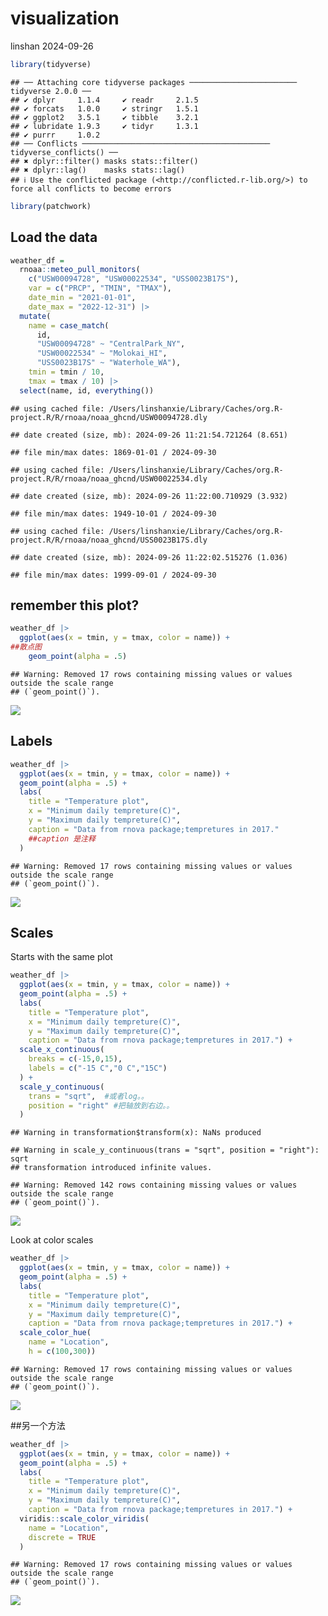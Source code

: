 visualization
================
linshan
2024-09-26

``` r
library(tidyverse)
```

    ## ── Attaching core tidyverse packages ──────────────────────── tidyverse 2.0.0 ──
    ## ✔ dplyr     1.1.4     ✔ readr     2.1.5
    ## ✔ forcats   1.0.0     ✔ stringr   1.5.1
    ## ✔ ggplot2   3.5.1     ✔ tibble    3.2.1
    ## ✔ lubridate 1.9.3     ✔ tidyr     1.3.1
    ## ✔ purrr     1.0.2     
    ## ── Conflicts ────────────────────────────────────────── tidyverse_conflicts() ──
    ## ✖ dplyr::filter() masks stats::filter()
    ## ✖ dplyr::lag()    masks stats::lag()
    ## ℹ Use the conflicted package (<http://conflicted.r-lib.org/>) to force all conflicts to become errors

``` r
library(patchwork)
```

## Load the data

``` r
weather_df = 
  rnoaa::meteo_pull_monitors(
    c("USW00094728", "USW00022534", "USS0023B17S"),
    var = c("PRCP", "TMIN", "TMAX"), 
    date_min = "2021-01-01",
    date_max = "2022-12-31") |>
  mutate(
    name = case_match(
      id, 
      "USW00094728" ~ "CentralPark_NY", 
      "USW00022534" ~ "Molokai_HI",
      "USS0023B17S" ~ "Waterhole_WA"),
    tmin = tmin / 10,
    tmax = tmax / 10) |>
  select(name, id, everything())
```

    ## using cached file: /Users/linshanxie/Library/Caches/org.R-project.R/R/rnoaa/noaa_ghcnd/USW00094728.dly

    ## date created (size, mb): 2024-09-26 11:21:54.721264 (8.651)

    ## file min/max dates: 1869-01-01 / 2024-09-30

    ## using cached file: /Users/linshanxie/Library/Caches/org.R-project.R/R/rnoaa/noaa_ghcnd/USW00022534.dly

    ## date created (size, mb): 2024-09-26 11:22:00.710929 (3.932)

    ## file min/max dates: 1949-10-01 / 2024-09-30

    ## using cached file: /Users/linshanxie/Library/Caches/org.R-project.R/R/rnoaa/noaa_ghcnd/USS0023B17S.dly

    ## date created (size, mb): 2024-09-26 11:22:02.515276 (1.036)

    ## file min/max dates: 1999-09-01 / 2024-09-30

## remember this plot?

``` r
weather_df |>
  ggplot(aes(x = tmin, y = tmax, color = name)) +
##散点图
    geom_point(alpha = .5)
```

    ## Warning: Removed 17 rows containing missing values or values outside the scale range
    ## (`geom_point()`).

![](visualization_part_2_files/figure-gfm/unnamed-chunk-2-1.png)<!-- -->

## Labels

``` r
weather_df |>
  ggplot(aes(x = tmin, y = tmax, color = name)) +
  geom_point(alpha = .5) +
  labs(
    title = "Temperature plot",
    x = "Minimum daily tempreture(C)",
    y = "Maximum daily tempreture(C)",
    caption = "Data from rnova package;tempretures in 2017."
    ##caption 是注释
  )
```

    ## Warning: Removed 17 rows containing missing values or values outside the scale range
    ## (`geom_point()`).

![](visualization_part_2_files/figure-gfm/unnamed-chunk-3-1.png)<!-- -->

## Scales

Starts with the same plot

``` r
weather_df |>
  ggplot(aes(x = tmin, y = tmax, color = name)) +
  geom_point(alpha = .5) +
  labs(
    title = "Temperature plot",
    x = "Minimum daily tempreture(C)",
    y = "Maximum daily tempreture(C)",
    caption = "Data from rnova package;tempretures in 2017.") +
  scale_x_continuous(
    breaks = c(-15,0,15),
    labels = c("-15 C","0 C","15C")
  ) +
  scale_y_continuous(
    trans = "sqrt",  #或者log。。
    position = "right" #把轴放到右边。。
  )
```

    ## Warning in transformation$transform(x): NaNs produced

    ## Warning in scale_y_continuous(trans = "sqrt", position = "right"): sqrt
    ## transformation introduced infinite values.

    ## Warning: Removed 142 rows containing missing values or values outside the scale range
    ## (`geom_point()`).

![](visualization_part_2_files/figure-gfm/unnamed-chunk-4-1.png)<!-- -->

Look at color scales

``` r
weather_df |>
  ggplot(aes(x = tmin, y = tmax, color = name)) +
  geom_point(alpha = .5) +
  labs(
    title = "Temperature plot",
    x = "Minimum daily tempreture(C)",
    y = "Maximum daily tempreture(C)",
    caption = "Data from rnova package;tempretures in 2017.") +
  scale_color_hue(
    name = "Location",
    h = c(100,300))
```

    ## Warning: Removed 17 rows containing missing values or values outside the scale range
    ## (`geom_point()`).

![](visualization_part_2_files/figure-gfm/unnamed-chunk-5-1.png)<!-- -->

\##另一个方法

``` r
weather_df |>
  ggplot(aes(x = tmin, y = tmax, color = name)) +
  geom_point(alpha = .5) +
  labs(
    title = "Temperature plot",
    x = "Minimum daily tempreture(C)",
    y = "Maximum daily tempreture(C)",
    caption = "Data from rnova package;tempretures in 2017.") +
  viridis::scale_color_viridis(
    name = "Location",
    discrete = TRUE
  )
```

    ## Warning: Removed 17 rows containing missing values or values outside the scale range
    ## (`geom_point()`).

![](visualization_part_2_files/figure-gfm/unnamed-chunk-6-1.png)<!-- -->
